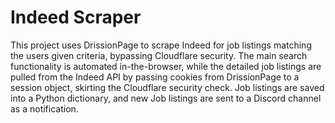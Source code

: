 # Indeed Scraper

This project uses DrissionPage to scrape Indeed for job listings matching the users given criteria, bypassing Cloudflare security. The main search functionality is automated in-the-browser, while the detailed job listings are pulled from the Indeed API by passing cookies from DrissionPage to a session object, skirting the Cloudflare security check. Job listings are saved into a Python dictionary, and new Job listings are sent to a Discord channel as a notification.